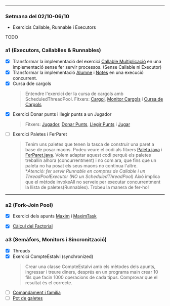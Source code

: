<hr>

### Setmana del 02/10-06/10
- Exercicis Callable, Runnable i Executors

TODO
### a1 (Executors, Callablles & Runnables)
- [X] Transformar la implementació del exercici [Callable Multiplicació](src/a1/Multiplicacio.java) en una implementació sense fer servir processos. (Sense Callable ni Executor)
- [X] Transformar la implementació [Alumne](src/a1/Alumne.java) i [Notes](src/a1/Notes.java) en una execució concurrent.
- [x] Cursa dde cargols
  > Entendre l'exercici der la cursa de cargols amb ScheduledThreadPool.
  > Fitxers: [Cargol](src/a1/Cargol.java), [Monitor Cargols](src/a1/MonitorCargols.java) i [Cursa de Cargols](src/a1/CursaCargols.java)
- [x] Exercici Donar punts i llegir punts a un Jugador
  > Fitxers: [Jugador](src/a1/Jugador.java), [Donar Punts](src/a1/pDonarPuntsJugador.java), [Llegir Punts](src/a1/pLlegirPuntsJugadors.java) i [Jugar](src/a1/Jugar.java)  
- [ ] Exercici Paletes i FerParet
  > Tenim uns paletes que tenen la tasca de construir una paret a base de posar maons.
  > Podeu veure el codi als fitxers [Paleta.java](src/a1/Paleta.java) i [FerParet.java](src/a1/FerParet.java).
  > Volem adaptar aquest codi perquè els paletes treballin alhora (concurrentment) i no com ara, 
  > que fins que un paleta no ha posat els seus maons no continua l'altre.  
  > *_Atenció: fer servir Runnable en comptes de Callable i un ThreadPoolExecutor (NO un ScheduledThreadPool)_ Això implica que el mètode invokeAll no serveix per executar concurrentment la llista de paletes(Runnables). Trobeu la manera de fer-ho!

<hr>

### a2  (Fork-Join Pool)  
- [x] Exercici dels apunts [Maxim](src/a2/Maxim.java)  i [MaximTask](src/a2/MaximTask.java) 
- [x] [Càlcul del Factorial](src/a2/FactorialTask.java)  


### a3 (Semàfors, Monitors i Sincronització)
- [x] Threads
- [x] Exercici CompteEstalvi (synchronized)
  >Crear una classe CompteEstalvi amb els mètodes dels apunts, ingressar i treure diners, després en un programa main
    crear 10 fils que facin 1000 operacions de cada tipus. Comprovar que el resultat és el correcte.
- [ ] [Comandament i família](src/a3/comandament)
- [ ] [Pot de galetes]()
